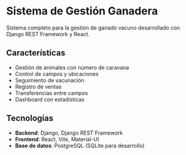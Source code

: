 # Sistema de Gestión Ganadera

Sistema completo para la gestión de ganado vacuno desarrollado con Django REST Framework y React.

## Características

- Gestión de animales con número de caravana
- Control de campos y ubicaciones
- Seguimiento de vacunación
- Registro de ventas
- Transferencias entre campos
- Dashboard con estadísticas

## Tecnologías

- **Backend**: Django, Django REST Framework
- **Frontend**: React, Vite, Material-UI
- **Base de datos**: PostgreSQL (SQLite para desarrollo)
